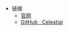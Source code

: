 <!-- _navbar.md -->

* 链接
  * [官网](https://lunarclient.top)
  * [GitHub · Celestial](https://github.com/CubeWhyMC/celestial)